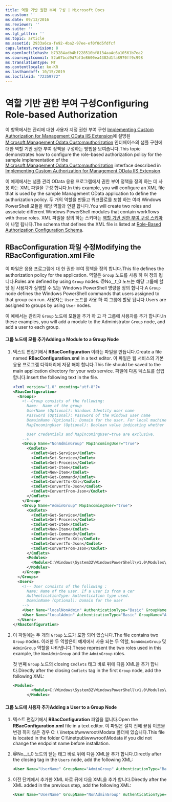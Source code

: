 ```yaml
---
title: 역할 기반 권한 부여 구성 | Microsoft Docs
ms.custom: ''
ms.date: 09/13/2016
ms.reviewer: ''
ms.suite: ''
ms.tgt_pltfrm: ''
ms.topic: article
ms.assetid: 2933a6ca-fe92-4ba2-97ee-ef0f0d5fdfcf
caps.latest.revision: 8
ms.openlocfilehash: b73284adb4bf228510bf8134aa4c6a10561b7ea2
ms.sourcegitcommit: 52a67bcd9d7bf3e8600ea4302d1fa8970ff9c998
ms.translationtype: MT
ms.contentlocale: ko-KR
ms.lasthandoff: 10/15/2019
ms.locfileid: "72359772"
---
```

# <a name="configuring-role-based-authorization"></a><span data-ttu-id="27f30-102">역할 기반 권한 부여 구성</span><span class="sxs-lookup"><span data-stu-id="27f30-102">Configuring Role-based Authorization</span></span>

<span data-ttu-id="27f30-103">이 항목에서는 관리에 대한 사용자 지정 권한 부여 구현 [Implementing Custom Authorization for Management OData IIS Extension](./implementing-custom-authorization-for-a-management-odata-web-service.md)에 설명된 [Microsoft.Management.Odata.Customauthorization](/dotnet/api/Microsoft.Management.Odata.CustomAuthorization) 인터페이스의 샘플 구현에 대한 역할 기반 권한 부여 정책을 구성하는 방법을 보여줍니다.</span><span class="sxs-lookup"><span data-stu-id="27f30-103">This topic demonstrates how to configure the role-based authorization policy for the sample implementation of the [Microsoft.Management.Odata.Customauthorization](/dotnet/api/Microsoft.Management.Odata.CustomAuthorization) interface described in [Implementing Custom Authorization for Management OData IIS Extension](./implementing-custom-authorization-for-a-management-odata-web-service.md).</span></span>

<span data-ttu-id="27f30-104">이 예제에서는 샘플 관리 OData 응용 프로그램에서 권한 부여 정책을 정의 하는 데 사용 하는 XML 파일을 구성 합니다.</span><span class="sxs-lookup"><span data-stu-id="27f30-104">In this example, you will configure an XML file that is used by the sample Management OData application to define the authorization policy.</span></span> <span data-ttu-id="27f30-105">두 개의 역할을 만들고 워크플로를 포함 하는 여러 Windows PowerShell 모듈을 해당 역할과 연결 합니다.</span><span class="sxs-lookup"><span data-stu-id="27f30-105">You will create two roles and associate different Windows PowerShell modules that contain workflows with those roles.</span></span> <span data-ttu-id="27f30-106">XML 파일을 정의 하는 스키마는 [역할 기반 권한 부여 구성 스키마](./role-based-authorization-configuration-schema.md)에 나열 됩니다.</span><span class="sxs-lookup"><span data-stu-id="27f30-106">The schema that defines the XML file is listed at [Role-Based Authorization Configuration Schema](./role-based-authorization-configuration-schema.md).</span></span>

## <a name="modifying-the-rbacconfigurationxml-file"></a><span data-ttu-id="27f30-107">RBacConfiguration 파일 수정</span><span class="sxs-lookup"><span data-stu-id="27f30-107">Modifying the RBacConfiguration.xml File</span></span>

<span data-ttu-id="27f30-108">이 파일은 응용 프로그램에 대 한 권한 부여 정책을 정의 합니다.</span><span class="sxs-lookup"><span data-stu-id="27f30-108">This file defines the authorization policy for the application.</span></span> <span data-ttu-id="27f30-109">역할은 `Group` 노드를 사용 하 여 정의 됩니다.</span><span class="sxs-lookup"><span data-stu-id="27f30-109">Roles are defined by using `Group` nodes.</span></span> <span data-ttu-id="27f30-110">@No__t_0 노드는 해당 그룹에 할당 된 사용자가 실행할 수 있는 Windows PowerShell 명령을 정의 합니다.</span><span class="sxs-lookup"><span data-stu-id="27f30-110">A `Group` node defines the Windows PowerShell commands that users assigned to that group can run.</span></span> <span data-ttu-id="27f30-111">사용자는 `User` 노드를 사용 하 여 그룹에 할당 됩니다.</span><span class="sxs-lookup"><span data-stu-id="27f30-111">Users are assigned to groups by using `User` nodes.</span></span>

<span data-ttu-id="27f30-112">이 예에서는 관리자 `Group` 노드에 모듈을 추가 하 고 각 그룹에 사용자를 추가 합니다.</span><span class="sxs-lookup"><span data-stu-id="27f30-112">In these examples, you will add a module to the Administrator `Group` node, and add a user to each group.</span></span>

#### <a name="adding-a-module-to-a-group-node"></a><span data-ttu-id="27f30-113">그룹 노드에 모듈 추가</span><span class="sxs-lookup"><span data-stu-id="27f30-113">Adding a Module to a Group Node</span></span>

1. <span data-ttu-id="27f30-114">텍스트 편집기에서 **RBacConfiguration** 이라는 파일을 만듭니다.</span><span class="sxs-lookup"><span data-stu-id="27f30-114">Create a file named **RBacConfiguration.xml** in a text editor.</span></span> <span data-ttu-id="27f30-115">이 파일은 웹 서비스의 기본 응용 프로그램 디렉터리에 저장 해야 합니다.</span><span class="sxs-lookup"><span data-stu-id="27f30-115">This file should be saved to the main application directory for your web service.</span></span> <span data-ttu-id="27f30-116">파일에 다음 텍스트를 삽입 합니다.</span><span class="sxs-lookup"><span data-stu-id="27f30-116">Insert the following text in the file.</span></span>

   ```xml
   <?xml version="1.0" encoding="utf-8"?>
   <RbacConfiguration>
     <Groups>
       <!--Group consists of the following:
         Name:  Name of the group
         UserName (Optional): Windows Identity user name
         Password (Optional): Password of the Windows user name
         DomainName (Optional): Domain for the user. For local machine account either do not include them or give the machine name. Do not give empty string
         MapIncomingUser (Optional): Boolean value indicating whether to execute cmdlet in the context of network client.

         User credentials and MapIncomingUser=true are exclusive.
       -->
       <Group Name="NonAdminGroup" MapIncomingUser="true">
         <Cmdlets>
           <Cmdlet>Get-Service</Cmdlet>
           <Cmdlet>Set-Service</Cmdlet>
           <Cmdlet>Get-Process</Cmdlet>
           <Cmdlet>Get-Item</Cmdlet>
           <Cmdlet>New-Item</Cmdlet>
           <Cmdlet>Get-Command</Cmdlet>
           <Cmdlet>ConvertTo-Xml</Cmdlet>
           <Cmdlet>ConvertTo-Json</Cmdlet>
           <Cmdlet>ConvertFrom-Json</Cmdlet>
         </Cmdlets>
       </Group>
       <Group Name="AdminGroup" MapIncomingUser="true">
         <Cmdlets>
           <Cmdlet>Get-Service</Cmdlet>
           <Cmdlet>Get-Process</Cmdlet>
           <Cmdlet>Get-Item</Cmdlet>
           <Cmdlet>New-Item</Cmdlet>
           <Cmdlet>Get-Command</Cmdlet>
           <Cmdlet>ConvertTo-Xml</Cmdlet>
           <Cmdlet>ConvertTo-Json</Cmdlet>
           <Cmdlet>ConvertFrom-Json</Cmdlet>
         </Cmdlets>
         <Modules>
           <Module>C:\Windows\System32\WindowsPowerShell\v1.0\Modules\ServerManager\ServerManager.psd1</Module>
         </Modules>
       </Group>
     </Groups>
     <Users>
       <!-- User consists of the following :
         Name: Name of the user. If a user is from a cer
         AuthenticationType: Authentication type used.
         DomainName (Optional): Domain for the user
       -->
       <User Name="localNonAdmin" AuthenticationType="Basic" GroupName="NonAdminGroup" />
       <User Name="localAdmin" AuthenticationType="Basic" GroupName="AdminGroup" />
     </Users>
   </RbacConfiguration>
   ```

2. <span data-ttu-id="27f30-117">이 파일에는 두 개의 `Group` 노드가 포함 되어 있습니다.</span><span class="sxs-lookup"><span data-stu-id="27f30-117">The file contains two `Group` nodes.</span></span> <span data-ttu-id="27f30-118">이러한 두 역할은이 예제에서 사용 되는 두 역할, `NonAdminGroup` 및 `AdminGroup` 역할을 나타냅니다.</span><span class="sxs-lookup"><span data-stu-id="27f30-118">These represent the two roles used in this example, the `NonAdminGroup` and the `AdminGroup` roles.</span></span>

   <span data-ttu-id="27f30-119">첫 번째 `Group` 노드의 closing `Cmdlets` 태그 바로 뒤에 다음 XML을 추가 합니다.</span><span class="sxs-lookup"><span data-stu-id="27f30-119">Directly after the closing `Cmdlets` tag in the first `Group` node, add the following XML:</span></span>

   ```xml
   <Modules>
           <Module>C:\Windows\System32\WindowsPowerShell\v1.0\Modules\ServerManager\ServerManager.psd1</Module>
         </Modules>
   ```

#### <a name="adding-a-user-to-a-group-node"></a><span data-ttu-id="27f30-120">그룹 노드에 사용자 추가</span><span class="sxs-lookup"><span data-stu-id="27f30-120">Adding a User to a Group Node</span></span>

1. <span data-ttu-id="27f30-121">텍스트 편집기에서 **RBacConfiguration** 파일을 엽니다.</span><span class="sxs-lookup"><span data-stu-id="27f30-121">Open the **RBacConfiguration.xml** file in a text editor.</span></span> <span data-ttu-id="27f30-122">이 파일은 설치 전에 끝점 이름을 변경 하지 않은 경우 C: \\ \inetpub\wwwroot\Modata 폴더에 있습니다.</span><span class="sxs-lookup"><span data-stu-id="27f30-122">This file is located in the folder C:\\\inetpub\wwwroot\Modata  if you did not change the endpoint name before installation.</span></span>

2. <span data-ttu-id="27f30-123">@No__t_0 노드의 닫는 태그 바로 뒤에 다음 XML을 추가 합니다.</span><span class="sxs-lookup"><span data-stu-id="27f30-123">Directly after the closing tag in the `Users` node, add the following XML:</span></span>

   ```xml
   <User Name="UserName" GroupName="AdminGroup" AuthenticationType="Basic" DomainName="DomainName"/>
   ```

3. <span data-ttu-id="27f30-124">이전 단계에서 추가한 XML 바로 뒤에 다음 XML을 추가 합니다.</span><span class="sxs-lookup"><span data-stu-id="27f30-124">Directly after the XML added in the previous step, add the following XML:</span></span>

   ```xml
   <User Name="UserName" GroupName="NonAdminGroup" AuthenticationType="Basic" DomainName="DomainName"/>
   ```